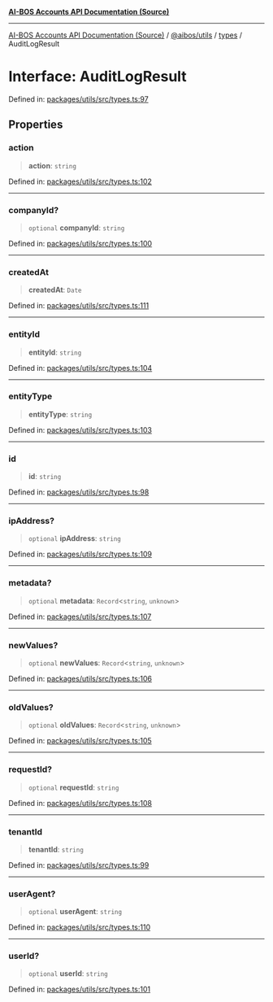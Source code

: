 [**AI-BOS Accounts API Documentation (Source)**](../../../../README.md)

***

[AI-BOS Accounts API Documentation (Source)](../../../../README.md) / [@aibos/utils](../../README.md) / [types](../README.md) / AuditLogResult

# Interface: AuditLogResult

Defined in: [packages/utils/src/types.ts:97](https://github.com/pohlai88/accounts/blob/48103fb36d28b2b9bfb33472b6de2f719773cde9/packages/utils/src/types.ts#L97)

## Properties

### action

> **action**: `string`

Defined in: [packages/utils/src/types.ts:102](https://github.com/pohlai88/accounts/blob/48103fb36d28b2b9bfb33472b6de2f719773cde9/packages/utils/src/types.ts#L102)

***

### companyId?

> `optional` **companyId**: `string`

Defined in: [packages/utils/src/types.ts:100](https://github.com/pohlai88/accounts/blob/48103fb36d28b2b9bfb33472b6de2f719773cde9/packages/utils/src/types.ts#L100)

***

### createdAt

> **createdAt**: `Date`

Defined in: [packages/utils/src/types.ts:111](https://github.com/pohlai88/accounts/blob/48103fb36d28b2b9bfb33472b6de2f719773cde9/packages/utils/src/types.ts#L111)

***

### entityId

> **entityId**: `string`

Defined in: [packages/utils/src/types.ts:104](https://github.com/pohlai88/accounts/blob/48103fb36d28b2b9bfb33472b6de2f719773cde9/packages/utils/src/types.ts#L104)

***

### entityType

> **entityType**: `string`

Defined in: [packages/utils/src/types.ts:103](https://github.com/pohlai88/accounts/blob/48103fb36d28b2b9bfb33472b6de2f719773cde9/packages/utils/src/types.ts#L103)

***

### id

> **id**: `string`

Defined in: [packages/utils/src/types.ts:98](https://github.com/pohlai88/accounts/blob/48103fb36d28b2b9bfb33472b6de2f719773cde9/packages/utils/src/types.ts#L98)

***

### ipAddress?

> `optional` **ipAddress**: `string`

Defined in: [packages/utils/src/types.ts:109](https://github.com/pohlai88/accounts/blob/48103fb36d28b2b9bfb33472b6de2f719773cde9/packages/utils/src/types.ts#L109)

***

### metadata?

> `optional` **metadata**: `Record`\<`string`, `unknown`\>

Defined in: [packages/utils/src/types.ts:107](https://github.com/pohlai88/accounts/blob/48103fb36d28b2b9bfb33472b6de2f719773cde9/packages/utils/src/types.ts#L107)

***

### newValues?

> `optional` **newValues**: `Record`\<`string`, `unknown`\>

Defined in: [packages/utils/src/types.ts:106](https://github.com/pohlai88/accounts/blob/48103fb36d28b2b9bfb33472b6de2f719773cde9/packages/utils/src/types.ts#L106)

***

### oldValues?

> `optional` **oldValues**: `Record`\<`string`, `unknown`\>

Defined in: [packages/utils/src/types.ts:105](https://github.com/pohlai88/accounts/blob/48103fb36d28b2b9bfb33472b6de2f719773cde9/packages/utils/src/types.ts#L105)

***

### requestId?

> `optional` **requestId**: `string`

Defined in: [packages/utils/src/types.ts:108](https://github.com/pohlai88/accounts/blob/48103fb36d28b2b9bfb33472b6de2f719773cde9/packages/utils/src/types.ts#L108)

***

### tenantId

> **tenantId**: `string`

Defined in: [packages/utils/src/types.ts:99](https://github.com/pohlai88/accounts/blob/48103fb36d28b2b9bfb33472b6de2f719773cde9/packages/utils/src/types.ts#L99)

***

### userAgent?

> `optional` **userAgent**: `string`

Defined in: [packages/utils/src/types.ts:110](https://github.com/pohlai88/accounts/blob/48103fb36d28b2b9bfb33472b6de2f719773cde9/packages/utils/src/types.ts#L110)

***

### userId?

> `optional` **userId**: `string`

Defined in: [packages/utils/src/types.ts:101](https://github.com/pohlai88/accounts/blob/48103fb36d28b2b9bfb33472b6de2f719773cde9/packages/utils/src/types.ts#L101)
